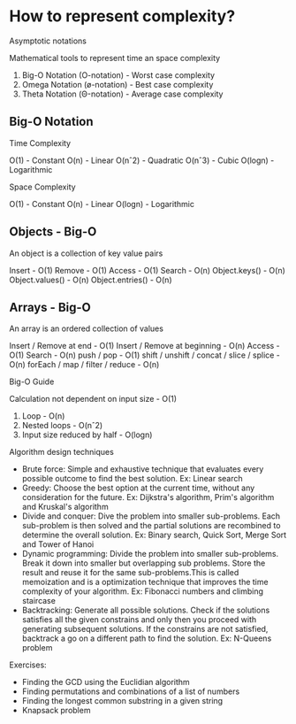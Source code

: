 # How to represent complexity?

Asymptotic notations

Mathematical tools to represent time an space complexity

1. Big-O Notation (O-notation) - Worst case complexity
2. Omega Notation (ø-notation) - Best case complexity
3. Theta Notation (Θ-notation) - Average case complexity

## Big-O Notation

Time Complexity

O(1) - Constant
O(n) - Linear
O(nˆ2) - Quadratic
O(nˆ3) - Cubic
O(logn) - Logarithmic

Space Complexity

O(1) - Constant
O(n) - Linear
O(logn) - Logarithmic

## Objects - Big-O

An object is a collection of key value pairs

Insert - O(1)
Remove - O(1)
Access - O(1)
Search - O(n)
Object.keys() - O(n)
Object.values() - O(n)
Object.entries() - O(n)

## Arrays - Big-O

An array is an ordered collection of values

Insert / Remove at end - O(1)
Insert / Remove at beginning - O(n)
Access - O(1)
Search - O(n)
push / pop - O(1)
shift / unshift / concat / slice / splice - O(n)
forEach / map / filter / reduce - O(n)

Big-O Guide

Calculation not dependent on input size - O(1)

1. Loop - O(n)
2. Nested loops - O(nˆ2)
3. Input size reduced by half - O(logn)

Algorithm design techniques

- Brute force: Simple and exhaustive technique that evaluates every possible outcome to find the best solution. Ex: Linear search
- Greedy: Choose the best option at the current time, without any consideration for the future. Ex: Dijkstra's algorithm, Prim's algorithm and Kruskal's algorithm
- Divide and conquer: Dive the problem into smaller sub-problems. Each sub-problem is then solved and the partial solutions are recombined to determine the overall solution. Ex: Binary search, Quick Sort, Merge Sort and Tower of Hanoi
- Dynamic programming: Divide the problem into smaller sub-problems. Break it down into smaller but overlapping sub problems. Store the result and reuse it for the same sub-problems.This is called memoization and is a optimization technique that improves the time complexity of your algorithm. Ex: Fibonacci numbers and climbing staircase
- Backtracking: Generate all possible solutions. Check if the solutions satisfies all the given constrains and only then you proceed with generating subsequent solutions. If the constrains are not satisfied, backtrack a go on a different path to find the solution. Ex: N-Queens problem

Exercises:
- Finding the GCD using the Euclidian algorithm
- Finding permutations and combinations of a list of numbers
- Finding the longest common substring in a given string
- Knapsack problem